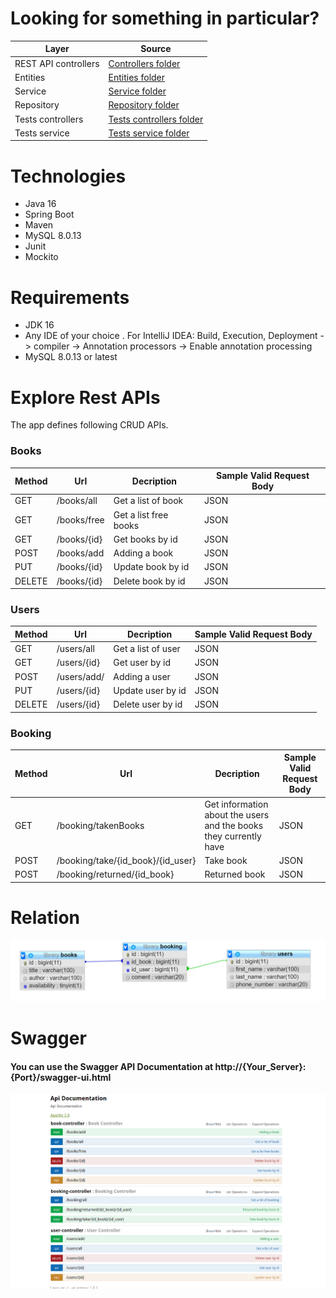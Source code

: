 
<h1>Looking for something in particular?</h1>
<table>
 <thead>
  <tr>
	<th>Layer</th>
	<th>Source</th>
  </tr>
 </thead>
<tbody>
	<tr>
	  <td>REST API controllers</td>
	  <td><a href="https://github.com/DenisDonchenko/rest_api_library/tree/main/src/main/java/com/library/org/library_system/controller">Controllers folder</a></td>
	</tr>
	<tr>
	  <td>Entities</td>
	  <td><a href="https://github.com/DenisDonchenko/rest_api_library/tree/main/src/main/java/com/library/org/library_system/model">Entities folder</a></td>	
	</tr>
	<tr>
	  <td>Service</td>
	  <td><a href="https://github.com/DenisDonchenko/rest_api_library/tree/main/src/main/java/com/library/org/library_system/service">Service folder</a></td>	
	</tr>
	<tr>
	  <td>Repository</td>
	  <td><a href="https://github.com/DenisDonchenko/rest_api_library/tree/main/src/main/java/com/library/org/library_system/repository">Repository folder</a></td>	
	</tr>
	<tr>
	  <td>Tests controllers</td>
	  <td><a href="https://github.com/DenisDonchenko/rest_api_library/tree/main/src/test/java/com/library/org/library_system/controllers">Tests controllers folder</a></td>	
	</tr>
	<tr>
	  <td>Tests service</td>
	  <td><a href="https://github.com/DenisDonchenko/rest_api_library/tree/main/src/test/java/com/library/org/library_system/service">Tests service folder</a></td>	
	</tr>
	
</tbody>
</table>

<h1>Technologies</h1>
<ul>
<li>Java 16</li>
<li>Spring Boot</li>
<li>Maven</li>
<li>MySQL 8.0.13</li>
<li>Junit</li>
<li>Mockito</li>
</ul>

<h1>Requirements</h1>
<ul>
<li>JDK 16</li>
<li>Any IDE of your choice . For IntelliJ IDEA: Build, Execution, Deployment -> compiler -> Annotation processors -> Enable annotation processing</li>
<li>MySQL 8.0.13 or latest</li>
</ul>
<h1>Explore Rest APIs</h1>
The app defines following CRUD APIs.
<h3>Books</h3>

<table>
 <thead>
  <tr>
	<th>Method</th>
	<th>Url</th>
	<th>Decription</th>
	<th>Sample Valid Request Body</th>
  </tr>
 </thead>
<tbody>
	<tr>
	  <td>GET</td>
	  <td>/books/all</td>
	  <td>Get a list of book</td>
	  <td>JSON</td>
	</tr>
	<tr>
    <tr>
	  <td>GET</td>
	  <td>/books/free</td>
	  <td>Get a list free books</td>
	  <td>JSON</td>
	</tr>
	<tr>
	  <td>GET</td>
	  <td>/books/{id}</td>
	  <td>Get books by id</td>
	  <td>JSON</td>
	</tr>
	<tr>
	  <td>POST</td>
	  <td>/books/add</td>
	  <td>Adding a book</td>
	  <td>JSON</td>
	</tr>
    <tr>
	  <td>PUT</td>
	  <td>/books/{id}</td>
	  <td>Update book by id</td>
	  <td>JSON</td>
	</tr>	
    <tr>
	  <td>DELETE</td>
	  <td>/books/{id}</td>
	  <td>Delete book by id</td>
	  <td>JSON</td>
	</tr>


</tbody>
</table>
<h3>Users</h3>

<table>
 <thead>
  <tr>
	<th>Method</th>
	<th>Url</th>
	<th>Decription</th>
	<th>Sample Valid Request Body</th>
  </tr>
 </thead>
<tbody>
	<tr>
	  <td>GET</td>
	  <td>/users/all</td>
	  <td>Get a list of user</td>
	  <td>JSON</td>
	</tr>
	<tr>
	  <td>GET</td>
	  <td>/users/{id}</td>
	  <td>Get user by id</td>
	  <td>JSON</td>
	</tr>
	<tr>
	  <td>POST</td>
	  <td>/users/add/</td>
	  <td>Adding a user</td>
	  <td>JSON</td>
	</tr>
	<tr>
	  <td>PUT</td>
	  <td>/users/{id}</td>
	  <td>Update user by id</td>
	  <td>JSON</td>
	</tr>
    <tr>
	  <td>DELETE</td>
	  <td>/users/{id}</td>
	  <td>Delete user by id</td>
	  <td>JSON</td>
	</tr>
</tbody>
</table>

<h3>Booking</h3>

<table>
 <thead>
  <tr>
	<th>Method</th>
	<th>Url</th>
	<th>Decription</th>
	<th>Sample Valid Request Body</th>
  </tr>
 </thead>
<tbody>
	<tr>
	  <td>GET</td>
	  <td>/booking/takenBooks</td>
	  <td>Get information about the users and the books they currently have</td>
	  <td>JSON</td>
	</tr>
    <tr>
	<tr>
	  <td>POST</td>
	  <td>/booking/take/{id_book}/{id_user}</td>
	  <td>Take book</td>
	  <td>JSON</td>
	</tr>
    <tr>
	  <td>POST</td>
	  <td>/booking/returned/{id_book}</td>
	  <td>Returned book</td>
	  <td>JSON</td>
	</tr>
</tbody>
</table>

<h1>Relation</h1>

![img.png](img.png)

<h1>Swagger</h1>
<h4>You can use the Swagger API Documentation at http://{Your_Server}:{Port}/swagger-ui.html</h4>

![img_1.png](img_1.png)
